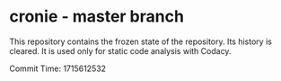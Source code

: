 # cronie - master branch

This repository contains the frozen state of the repository.
Its history is cleared. It is used only for static code
analysis with Codacy.

Commit Time: 1715612532